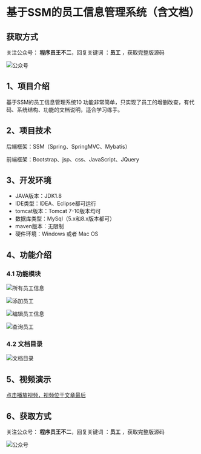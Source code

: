 # 基于SSM的员工信息管理系统（含文档）

## 获取方式

关注公众号： **程序员王不二**，回复关键词  ：**员工** ，获取完整版源码

![公众号](https://project-images-1256969109.cos.ap-chongqing.myqcloud.com/Typora-Images/202205281253739.png)

## 1、项目介绍

基于SSM的员工信息管理系统10 功能非常简单，只实现了员工的增删改查，有代码、系统结构、功能的文档说明，适合学习练手。


## 2、项目技术

后端框架：SSM（Spring、SpringMVC、Mybatis）

前端框架：Bootstrap、jsp、css、JavaScript、JQuery

## 3、开发环境

- JAVA版本：JDK1.8
- IDE类型：IDEA、Eclipse都可运行
- tomcat版本：Tomcat 7-10版本均可
- 数据库类型：MySql（5.x和8.x版本都可） 
- maven版本：无限制
- 硬件环境：Windows 或者 Mac OS


## 4、功能介绍

### 4.1 功能模块

![所有员工信息](https://project-images-1256969109.cos.ap-chongqing.myqcloud.com/Typora-Images/202207142002799.jpg)

![添加员工](https://project-images-1256969109.cos.ap-chongqing.myqcloud.com/Typora-Images/202207142002209.jpg)

![编辑员工信息](https://project-images-1256969109.cos.ap-chongqing.myqcloud.com/Typora-Images/202207142002715.jpg)

![查询员工](https://project-images-1256969109.cos.ap-chongqing.myqcloud.com/Typora-Images/202207142003119.jpg)

### 4.2 文档目录

![文档目录](https://project-images-1256969109.cos.ap-chongqing.myqcloud.com/Typora-Images/202207142002729.jpg)

## 5、视频演示

[点击播放视频，视频位于文章最后](输入链接)

## 6、获取方式

关注公众号： **程序员王不二**，回复关键词  ：**员工** ，获取完整版源码



![公众号](https://project-images-1256969109.cos.ap-chongqing.myqcloud.com/Typora-Images/202205281253739.png)

